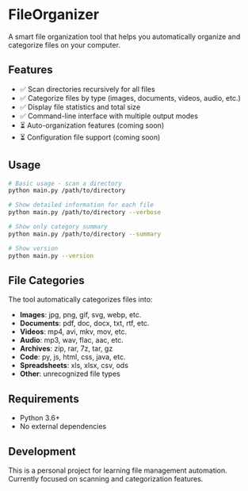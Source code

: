 # FileOrganizer

A smart file organization tool that helps you automatically organize and categorize files on your computer.

## Features

- ✅ Scan directories recursively for all files
- ✅ Categorize files by type (images, documents, videos, audio, etc.)
- ✅ Display file statistics and total size
- ✅ Command-line interface with multiple output modes
- ⏳ Auto-organization features (coming soon)
- ⏳ Configuration file support (coming soon)

## Usage

```bash
# Basic usage - scan a directory
python main.py /path/to/directory

# Show detailed information for each file
python main.py /path/to/directory --verbose

# Show only category summary
python main.py /path/to/directory --summary

# Show version
python main.py --version
```

## File Categories

The tool automatically categorizes files into:
- **Images**: jpg, png, gif, svg, webp, etc.
- **Documents**: pdf, doc, docx, txt, rtf, etc.
- **Videos**: mp4, avi, mkv, mov, etc.
- **Audio**: mp3, wav, flac, aac, etc.
- **Archives**: zip, rar, 7z, tar, gz
- **Code**: py, js, html, css, java, etc.
- **Spreadsheets**: xls, xlsx, csv, ods
- **Other**: unrecognized file types

## Requirements

- Python 3.6+
- No external dependencies

## Development

This is a personal project for learning file management automation. Currently focused on scanning and categorization features.